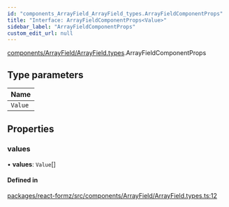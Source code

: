 ```yaml
---
id: "components_ArrayField_ArrayField_types.ArrayFieldComponentProps"
title: "Interface: ArrayFieldComponentProps<Value>"
sidebar_label: "ArrayFieldComponentProps"
custom_edit_url: null
---
```


[components/ArrayField/ArrayField.types](../modules/components_ArrayField_ArrayField_types.md).ArrayFieldComponentProps

## Type parameters

| Name |
| :------ |
| `Value` |

## Properties

### values

• **values**: `Value`[]

#### Defined in

[packages/react-formz/src/components/ArrayField/ArrayField.types.ts:12](https://github.com/ZerryStack/react-formz/blob/1bf2d41/packages/react-formz/src/components/ArrayField/ArrayField.types.ts#L12)
